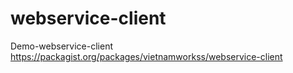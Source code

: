 # webservice-client

Demo-webservice-client
https://packagist.org/packages/vietnamworkss/webservice-client
